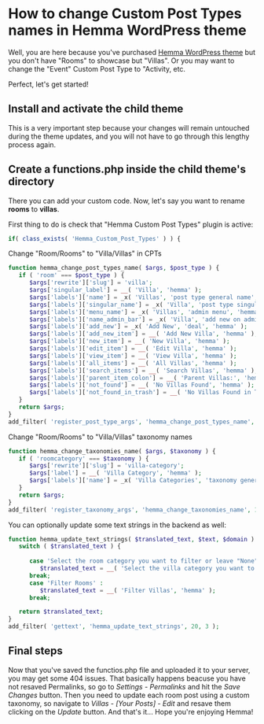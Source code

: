 How to change Custom Post Types names in Hemma WordPress theme
=========================

Well, you are here because you've purchased <a href="https://themeforest.net/item/hemma-a-wordpress-theme-for-holiday-houses/15924438" target="_blank">Hemma WordPress theme</a> but you don't have "Rooms" to showcase but "Villas". Or you may want to change the "Event" Custom Post Type to "Activity, etc.

Perfect, let's get started!

<h2>Install and activate the child theme</h2>
This is a very important step because your changes will remain untouched during the theme updates, and you will not have to go through this lengthy process again.

<h2>Create a functions.php inside the child theme's directory</h2>
There you can add your custom code. Now, let's say you want to rename <strong>rooms</strong> to <strong>villas</strong>.

First thing to do is check that "Hemma Custom Post Types" plugin is active:
```php
if( class_exists( 'Hemma_Custom_Post_Types' ) ) {
```

Change "Room/Rooms" to "Villa/Villas" in CPTs
```php
function hemma_change_post_types_name( $args, $post_type ) {
   if ( 'room' === $post_type ) {
      $args['rewrite']['slug'] = 'villa';
      $args['singular_label'] = __( 'Villa', 'hemma' );
      $args['labels']['name'] = _x( 'Villas', 'post type general name', 'hemma' );
      $args['labels']['singular_name'] = _x( 'Villa', 'post type singular name', 'hemma' );
      $args['labels']['menu_name'] = _x( 'Villas', 'admin menu', 'hemma' );
      $args['labels']['name_admin_bar'] = _x( 'Villa', 'add new on admin bar', 'hemma-custom-post-types' );
      $args['labels']['add_new'] = _x( 'Add New', 'deal', 'hemma' );
      $args['labels']['add_new_item'] = __( 'Add New Villa', 'hemma' );
      $args['labels']['new_item'] = __( 'New Villa', 'hemma' );
      $args['labels']['edit_item'] = __( 'Edit Villa', 'hemma' );
      $args['labels']['view_item'] = __( 'View Villa', 'hemma' );
      $args['labels']['all_items'] = __( 'All Villas', 'hemma' );
      $args['labels']['search_items'] = __( 'Search Villas', 'hemma' );
      $args['labels']['parent_item_colon'] = __( 'Parent Villas:', 'hemma' );
      $args['labels']['not_found'] = __( 'No Villas Found', 'hemma' );
      $args['labels']['not_found_in_trash'] = __( 'No Villas Found in Trash', 'hemma' );
   }
   return $args;
}
add_filter( 'register_post_type_args', 'hemma_change_post_types_name', 10, 2 );
```

Change "Room/Rooms" to "Villa/Villas" taxonomy names
```php
function hemma_change_taxonomies_name( $args, $taxonomy ) {
   if ( 'roomcategory' === $taxonomy ) {
      $args['rewrite']['slug'] = 'villa-category';
      $args['label'] = __( 'Villa Category', 'hemma' );
      $args['labels']['name'] = _x( 'Villa Categories', 'taxonomy general name', 'hemma' );
   }
   return $args;
}
add_filter( 'register_taxonomy_args', 'hemma_change_taxonomies_name', 10, 2 );
```

You can optionally update some text strings in the backend as well:
```php
function hemma_update_text_strings( $translated_text, $text, $domain ) {
   switch ( $translated_text ) {
   
      case 'Select the room category you want to filter or leave "None". If you can\'t see any option in the list that\'s because you haven\'t any room category yet.' :
         $translated_text = __( 'Select the villa category you want to filter or leave "None". If you can\'t see any option in the list that\'s because you haven\'t any villa category yet.', 'hemma' );
      break;
      case 'Filter Rooms' :
         $translated_text = __( 'Filter Villas', 'hemma' );
      break;

   return $translated_text;
}
add_filter( 'gettext', 'hemma_update_text_strings', 20, 3 ); 
```

<h2>Final steps</h2>
Now that you've saved the functios.php file and uploaded it to your server, you may get some 404 issues. That basically happens beacuse you have not resaved Permalinks, so go to <i>Settings - Permalinks</i> and hit the <i>Save Changes</i> button. Then you need to update each room post using a custom taxonomy, so navigate to <i>Villas - [Your Posts] - Edit</i> and resave them clicking on the <i>Update</i> button. And that's it... Hope you're enjoying Hemma!
